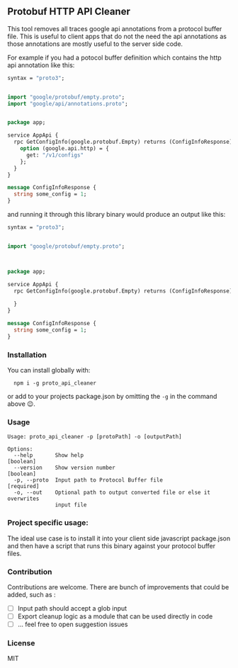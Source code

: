 ## Protobuf HTTP API Cleaner

This tool removes all traces google api annotations from a protocol buffer file.
This is useful to client apps that do not the need the api annotations as those annotations are mostly useful to the server side code.

For example if you had a potocol buffer definition which contains the http api annotation like this:

```proto
syntax = "proto3";


import "google/protobuf/empty.proto";
import "google/api/annotations.proto";


package app;

service AppApi {
  rpc GetConfigInfo(google.protobuf.Empty) returns (ConfigInfoResponse) {
    option (google.api.http) = {
      get: "/v1/configs"
    };
  }
}

message ConfigInfoResponse {
  string some_config = 1;
}
```

and running it through this library binary would produce an output like this:

```proto
syntax = "proto3";


import "google/protobuf/empty.proto";



package app;

service AppApi {
  rpc GetConfigInfo(google.protobuf.Empty) returns (ConfigInfoResponse) {
    
  }
}

message ConfigInfoResponse {
  string some_config = 1;
}
```

### Installation

You can install globally with:
```
  npm i -g proto_api_cleaner
```

or add to your projects package.json by omitting the `-g` in the command above 😉.

### Usage
```
Usage: proto_api_cleaner -p [protoPath] -o [outputPath]

Options:
  --help       Show help                                               [boolean]
  --version    Show version number                                     [boolean]
  -p, --proto  Input path to Protocol Buffer file                     [required]
  -o, --out    Optional path to output converted file or else it overwrites
               input file
```


### Project specific usage: 

The ideal use case is to install it into your client side javascript package.json and then have a script
that runs this binary against your protocol buffer files.


### Contribution
Contributions are welcome. There are bunch of improvements that could be added, such as :

- [ ] Input path should accept a glob input
- [ ] Export cleanup logic as a module that can be used directly in code
- [ ] ... feel free to open suggestion issues

### License
MIT